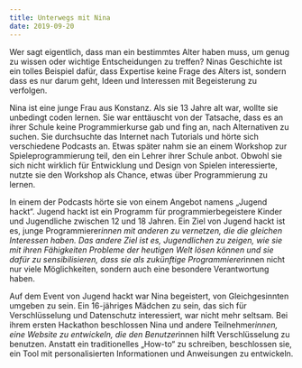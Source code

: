 ```yaml
---
title: Unterwegs mit Nina
date: 2019-09-20
---
```


Wer sagt eigentlich, dass man ein bestimmtes Alter haben muss, um genug zu wissen oder wichtige Entscheidungen zu treffen? Ninas Geschichte ist ein tolles Beispiel dafür, dass Expertise keine Frage des Alters ist, sondern dass es nur darum geht, Ideen und Interessen mit Begeisterung zu verfolgen.

Nina ist eine junge Frau aus Konstanz. Als sie 13 Jahre alt war, wollte sie unbedingt coden lernen. Sie war enttäuscht von der Tatsache, dass es an ihrer Schule keine Programmierkurse gab und fing an, nach Alternativen zu suchen. Sie durchsuchte das Internet nach Tutorials und hörte sich verschiedene Podcasts an. Etwas später nahm sie an einem Workshop zur Spieleprogrammierung teil, den ein Lehrer ihrer Schule anbot. Obwohl sie sich nicht wirklich für Entwicklung und Design von Spielen interessierte, nutzte sie den Workshop als Chance, etwas über Programmierung zu lernen.

In einem der Podcasts hörte sie von einem Angebot namens „Jugend hackt“. Jugend hackt ist ein Programm für programmierbegeistere Kinder und Jugendliche zwischen 12 und 18 Jahren. Ein Ziel von Jugend hackt ist es, junge Programmierer*innen mit anderen zu vernetzen, die die gleichen Interessen haben. Das andere Ziel ist es, Jugendlichen zu zeigen, wie sie mit ihren Fähigkeiten Probleme der heutigen Welt lösen können und sie dafür zu sensibilisieren, dass sie als zukünftige Programmierer*innen nicht nur viele Möglichkeiten, sondern auch eine besondere Verantwortung haben.

Auf dem Event von Jugend hackt war Nina begeistert, von Gleichgesinnten umgeben zu sein. Ein 16-jähriges Mädchen zu sein, das sich für Verschlüsselung und Datenschutz interessiert, war nicht mehr seltsam. Bei ihrem ersten Hackathon beschlossen Nina und andere Teilnehmer*innen, eine Website zu entwickeln, die den Benutzer*innen hilft Verschlüsselung zu benutzen. Anstatt ein traditionelles „How-to“ zu schreiben, beschlossen sie, ein Tool mit personalisierten Informationen und Anweisungen zu entwickeln.
